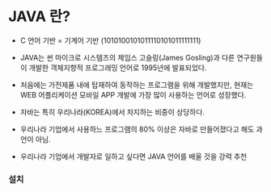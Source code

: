 # JAVA 란?


- C 언어 기반  = 기계어 기반 (1010100101011110101011111111)

+ JAVA는 썬 마이크로 시스템즈의 제임스 고슬링(James Gosling)과 다른 연구원들이 개발한 객체지향적 프로그래밍 언어로 1995년에 발표되었다.
- 처음에는 가전제품 내에 탑재하여 동작하는 프로그램을 위해 개발했지만, 현재는 WEB 어플리케이션 모바일 APP 개발에 가장 많이 사용하는 언어로 성장했다.
+ 자바는 특히 우리나라(KOREA)에서 차지하는 비중이 상당하다.
- 우리나라 기업에서 사용하느 프로그램의 80% 이상은 자바로 만들어졌다고 해도 과언이 아님. 
+ 우리나라 기업에서 개발자로 일하고 싶다면 JAVA 언어를 배울 것을 강력 추천




### 설치


